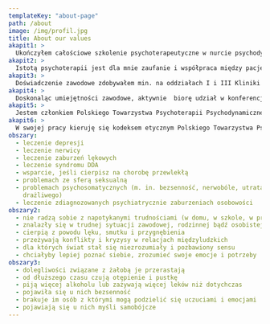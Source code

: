 ```yaml
---
templateKey: "about-page"
path: /about
image: /img/profil.jpg
title: About our values
akapit1: >
  Ukończyłem całościowe szkolenie psychoterapeutyczne w nurcie psychodynamicznym organizowanym przez Krakowskie Centrum Psychodynamiczne. W pracy korzystam z metod terapii skoncentrowanej na przeniesieniu (TFP), dającej terapeucie wsparcie w pracy z szerokim spektrum zaburzeń i trudności z jakimi zgłaszają się pacjenci. W trosce o jak najlepszą opiekę psychoterapeutyczną, regularnie poddaję swoją pracę superwizji u certyfikowanych superwizorów.
akapit2: >
  Istotą psychoterapii jest dla mnie zaufanie i współpraca między pacjentem a terapeutą. Wierzę, że praca nad takimi obszarami jak: nierozwiązane konflikty wewnętrzne, nieuświadomione mechanizmy działania oraz ukryte potrzeby jest wyjątkowo skuteczna w procesie zdrowienia i poprawy jakości życia. W pracy indywidualnej pomagam ludziom w radzeniu sobie z trudnościami psychicznymi, które związane są zarówno z bieżącymi kryzysami, jak i z bagażem wcześniejszych życiowych doświadczeń. Poprzez indywidualną pracę psychologiczną wspieram swoich pacjentów w rozumieniu siebie i innych, tak by każdy, kto zdecyduje się tę pracę podjąć, mógł kroczyć przez życie bardziej świadomie i czerpać z niego jak najwięcej.
akapit3: >
  Doświadczenie zawodowe zdobywałem min. na oddziałach I i III Kliniki Psychiatrycznej Instytutu Psychiatrii i Neurologii w Warszawie, Poradni Zdrowia Psychicznego SZPZLO Warszawa-Mokotów, Mokotowskim Centrum Zdrowia Psychicznego, Fundacji Nagle Sami, Warszawskim Towarzystwie Pomocy Lekarskiej i Opieki nad Psychicznie i Nerwowo Chorymi, Środowiskowych Domach Samopomocy oraz Ośrodkach Oparcia Społecznego.
akapit4: >
  Doskonaląc umiejętności zawodowe, aktywnie  biorę udział w konferencjach, sympozjach i szkoleniach związanych z tematyką psychoterapeutyczną.
akapit5: >
  Jestem członkiem Polskiego Towarzystwa Psychoterapii Psychodynamicznej oraz Warszawskiego Towarzystwa Pomocy Lekarskiej i Opieki nad Psychicznie i Nerwowo Chorymi.
akapit6: >
  W swojej pracy kieruję się kodeksem etycznym Polskiego Towarzystwa Psychologicznego oraz Kodeksem etyki psychoterapeuty Polskiego Towarzystwa Psychoterapii Psychodynamicznej. Zobowiązuje mnie to do bezwzględnego zachowania tajemnicy zawodowej.
obszary:
  - leczenie depresji
  - leczenie nerwicy
  - leczenie zaburzeń lękowych
  - leczenie syndromu DDA
  - wsparcie, jeśli cierpisz na chorobę przewlekłą
  - problemach ze sferą seksualną
  - problemach psychosomatycznych (m. in. bezsenność, nerwobóle, utrata głosu, zespół jelita
    drażliwego)
  - leczenie zdiagnozowanych psychiatrycznie zaburzeniach osobowości
obszary2:
  - nie radzą sobie z napotykanymi trudnościami (w domu, w szkole, w pracy)
  - znalazły się w trudnej sytuacji zawodowej, rodzinnej bądź osobistej
  - cierpią z powodu lęku, smutku i przygnębienia
  - przeżywają konflikty i kryzysy w relacjach międzyludzkich
  - dla których świat stał się niezrozumiały i pozbawiony sensu
  - chciałyby lepiej poznać siebie, zrozumieć swoje emocje i potrzeby
obszary3:
  - dolegliwości związane z żałobą je przerastają
  - od dłuższego czasu czują otępienie i pustkę
  - piją więcej alkoholu lub zażywają więcej leków niż dotychczas
  - pojawiła się u nich bezsenność
  - brakuje im osób z którymi mogą podzielić się uczuciami i emocjami
  - pojawiają się u nich myśli samobójcze
---
```

